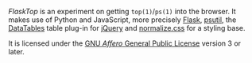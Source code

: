 *FlaskTop* is an experiment on getting `top(1)`/`ps(1)` into the browser.
It makes use of Python and JavaScript, more precisely
[Flask](http://flask.pocoo.org/),
[psutil](https://github.com/giampaolo/psutil),
the [DataTables](https://datatables.net/) table plug-in for
[jQuery](https://jquery.com/) and
[normalize.css](https://github.com/necolas/normalize.css/) for a styling base.

It is licensed under the
[GNU _Affero_ General Public License](https://www.gnu.org/licenses/agpl-3.0.html)
version 3 or later.
